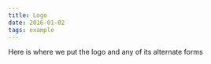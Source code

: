 ```yaml
---
title: Logo
date: 2016-01-02
tags: example
---
```


Here is where we put the logo and any of its alternate forms
